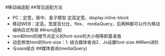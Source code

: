 #移动端适配
##常见适配方法
* PC：定宽，居中、盒子模型 定高定宽、display:inline-block
* 移动WEB：定高，宽度百分比、flex、 mediaQuery，后两种都可以作为移动端响应式布局
##rem适配
* rem和html的根节点定义的font-size的大小相等即基准值
* 动态修改html的font-size：1. 结合媒体查询2．Js设置font-size
##Rem进阶
* 与sass结合
##媒体查询(mediaQuery)
